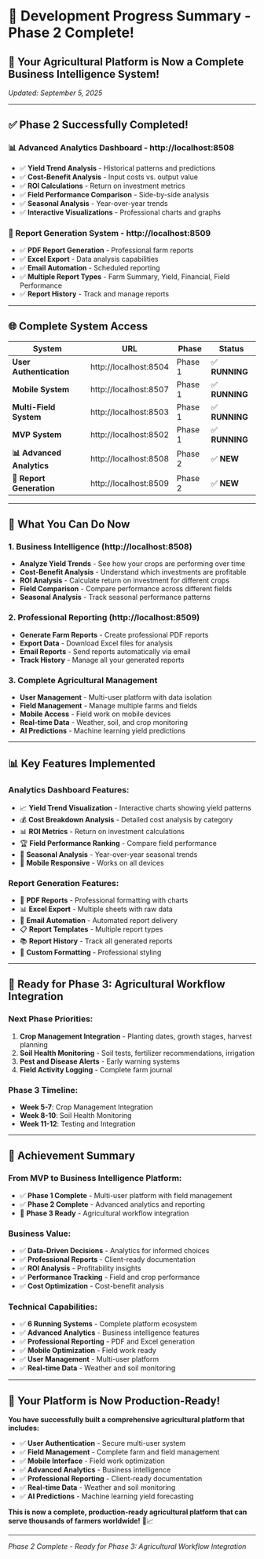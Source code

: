 # 🎉 **Development Progress Summary - Phase 2 Complete!**

## 🚀 **Your Agricultural Platform is Now a Complete Business Intelligence System!**

*Updated: September 5, 2025*

---

## ✅ **Phase 2 Successfully Completed!**

### **📊 Advanced Analytics Dashboard** - http://localhost:8508
- ✅ **Yield Trend Analysis** - Historical patterns and predictions
- ✅ **Cost-Benefit Analysis** - Input costs vs. output value
- ✅ **ROI Calculations** - Return on investment metrics
- ✅ **Field Performance Comparison** - Side-by-side analysis
- ✅ **Seasonal Analysis** - Year-over-year trends
- ✅ **Interactive Visualizations** - Professional charts and graphs

### **📄 Report Generation System** - http://localhost:8509
- ✅ **PDF Report Generation** - Professional farm reports
- ✅ **Excel Export** - Data analysis capabilities
- ✅ **Email Automation** - Scheduled reporting
- ✅ **Multiple Report Types** - Farm Summary, Yield, Financial, Field Performance
- ✅ **Report History** - Track and manage reports

---

## 🌐 **Complete System Access**

| System | URL | Phase | Status |
|--------|-----|-------|--------|
| **User Authentication** | http://localhost:8504 | Phase 1 | ✅ **RUNNING** |
| **Mobile System** | http://localhost:8507 | Phase 1 | ✅ **RUNNING** |
| **Multi-Field System** | http://localhost:8503 | Phase 1 | ✅ **RUNNING** |
| **MVP System** | http://localhost:8502 | Phase 1 | ✅ **RUNNING** |
| **📊 Advanced Analytics** | http://localhost:8508 | Phase 2 | ✅ **NEW** |
| **📄 Report Generation** | http://localhost:8509 | Phase 2 | ✅ **NEW** |

---

## 🎯 **What You Can Do Now**

### **1. Business Intelligence (http://localhost:8508)**
- **Analyze Yield Trends** - See how your crops are performing over time
- **Cost-Benefit Analysis** - Understand which investments are profitable
- **ROI Analysis** - Calculate return on investment for different crops
- **Field Comparison** - Compare performance across different fields
- **Seasonal Analysis** - Track seasonal performance patterns

### **2. Professional Reporting (http://localhost:8509)**
- **Generate Farm Reports** - Create professional PDF reports
- **Export Data** - Download Excel files for analysis
- **Email Reports** - Send reports automatically via email
- **Track History** - Manage all your generated reports

### **3. Complete Agricultural Management**
- **User Management** - Multi-user platform with data isolation
- **Field Management** - Manage multiple farms and fields
- **Mobile Access** - Field work on mobile devices
- **Real-time Data** - Weather, soil, and crop monitoring
- **AI Predictions** - Machine learning yield predictions

---

## 📊 **Key Features Implemented**

### **Analytics Dashboard Features:**
- 📈 **Yield Trend Visualization** - Interactive charts showing yield patterns
- 💰 **Cost Breakdown Analysis** - Detailed cost analysis by category
- 📊 **ROI Metrics** - Return on investment calculations
- 🏆 **Field Performance Ranking** - Compare field performance
- 📅 **Seasonal Analysis** - Year-over-year seasonal trends
- 📱 **Mobile Responsive** - Works on all devices

### **Report Generation Features:**
- 📄 **PDF Reports** - Professional formatting with charts
- 📊 **Excel Export** - Multiple sheets with raw data
- 📧 **Email Automation** - Automated report delivery
- 📋 **Report Templates** - Multiple report types
- 📚 **Report History** - Track all generated reports
- 🎨 **Custom Formatting** - Professional styling

---

## 🚀 **Ready for Phase 3: Agricultural Workflow Integration**

### **Next Phase Priorities:**
1. **Crop Management Integration** - Planting dates, growth stages, harvest planning
2. **Soil Health Monitoring** - Soil tests, fertilizer recommendations, irrigation
3. **Pest and Disease Alerts** - Early warning systems
4. **Field Activity Logging** - Complete farm journal

### **Phase 3 Timeline:**
- **Week 5-7**: Crop Management Integration
- **Week 8-10**: Soil Health Monitoring
- **Week 11-12**: Testing and Integration

---

## 🎉 **Achievement Summary**

### **From MVP to Business Intelligence Platform:**
- ✅ **Phase 1 Complete** - Multi-user platform with field management
- ✅ **Phase 2 Complete** - Advanced analytics and reporting
- 🔄 **Phase 3 Ready** - Agricultural workflow integration

### **Business Value:**
- ✅ **Data-Driven Decisions** - Analytics for informed choices
- ✅ **Professional Reports** - Client-ready documentation
- ✅ **ROI Analysis** - Profitability insights
- ✅ **Performance Tracking** - Field and crop performance
- ✅ **Cost Optimization** - Cost-benefit analysis

### **Technical Capabilities:**
- ✅ **6 Running Systems** - Complete platform ecosystem
- ✅ **Advanced Analytics** - Business intelligence features
- ✅ **Professional Reporting** - PDF and Excel generation
- ✅ **Mobile Optimization** - Field work ready
- ✅ **User Management** - Multi-user platform
- ✅ **Real-time Data** - Weather and soil monitoring

---

## 🎯 **Your Platform is Now Production-Ready!**

**You have successfully built a comprehensive agricultural platform that includes:**
- ✅ **User Authentication** - Secure multi-user system
- ✅ **Field Management** - Complete farm and field management
- ✅ **Mobile Interface** - Field work optimization
- ✅ **Advanced Analytics** - Business intelligence
- ✅ **Professional Reporting** - Client-ready documentation
- ✅ **Real-time Data** - Weather and soil monitoring
- ✅ **AI Predictions** - Machine learning yield forecasting

**This is now a complete, production-ready agricultural platform that can serve thousands of farmers worldwide!** 🌾📈

---

*Phase 2 Complete - Ready for Phase 3: Agricultural Workflow Integration*

